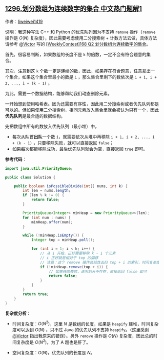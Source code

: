 ## [1296.划分数组为连续数字的集合 中文热门题解1](https://leetcode.cn/problems/divide-array-in-sets-of-k-consecutive-numbers/solutions/100000/you-xian-dui-lie-by-liweiwei1419-2)

作者：[liweiwei1419](https://leetcode.cn/u/liweiwei1419)

说明：我这种写法 C++ 和 Python 的优先队列因为不支持 `remove` 操作（`remove` 操作是 $O(N)$ 复杂度），因此需要考虑使用二分搜索树 + 计数方法去做，具体方法请参考 [@Victor](/u/happy_yuxuan/) 写的 [[WeeklyContest]168 Q2 划分数组为连续数字的集合](https://leetcode-cn.com/problems/divide-array-in-sets-of-k-consecutive-numbers/solution/weeklycontest168-q2-hua-fen-shu-zu-wei-lian-xu-shu/)。

首先，很容易判断，如果数组的长度不是 `k` 的倍数，一定不会有符合题意的集合。

其次，注意到这 `k` 个数一定是连续的数，因此，如果存在符合题意，任意拿出一个集合，如果这个集合里最小的数是 `i` ，那么集合里剩下的数依次是 `i + 1, i + 2, ..., i + (k - 1)` 。

为此，需要一个数据结构，能够帮助我们动态删除元素。

一开始想到使用哈希表。因为还需要有序性，因此用二分搜索树或者优先队列都是可以的。但如果使用二分搜索树，相同元素放入集合里就会被认为只有一个，因此**优先队列**是最合适的数据结构。

先把数组中所有的数放入优先队列（最小堆）中。

+ 每次从队首**出队**一个数 `i`，就需要依次从堆中再移除  `i + 1, i + 2, ..., i + (k - 1)` ，只要移除失败，就可以直接返回 `false`；
+ 如果每次都能移除成功，最后优先队列就会为空，直接返回 `true` 即可。

**参考代码**：

```Java []
import java.util.PriorityQueue;

public class Solution {

    public boolean isPossibleDivide(int[] nums, int k) {
        int len = nums.length;
        if (len % k != 0) {
            return false;
        }

        PriorityQueue<Integer> minHeap = new PriorityQueue<>(len);
        for (int num : nums) {
            minHeap.offer(num);
        }

        while (!minHeap.isEmpty()) {
            Integer top = minHeap.poll();

            for (int i = 1; i < k; i++) {
                // 从 1 开始，正好需要移除 k - 1 个元素
                // i 正好就是相对于 top 的偏移
                // 注意：这个 remove 操作会线性去扫 top + i 的索引，时间复杂度是 O(N)
                if (!minHeap.remove(top + i)) {
                    // 如果移除失败，说明划分不存在，直接返回 false 即可
                    return false;
                }
            }
        }
        return true;
    }
}
```


**复杂度分析**：

+ 时间复杂度：$O(N^2)$，这里 $N$ 是数组的长度，如果是 `heapify` 建堆，时间复杂度可以达到 $O(N)$ ，只不过 Java 的优先队列不支持 `heapify`。（这里感谢 [@Victor](/u/happy_yuxuan/) 指出我原来的错误）。另外 `remove` 操作是 $O(N)$ 复杂度，因此总的时间复杂度是 $O(N^2)$，为了 A 题也是肝了。


+ 空间复杂度：$O(N)$，优先队列的长度是 $N$。